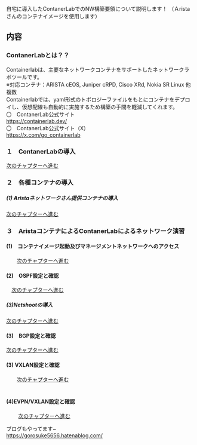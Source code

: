 自宅に導入したContanerLabでのNW構築要領について説明します！
（Ａristaさんのコンテナイメージを使用します）<br>

## 内容<br>

### ContanerLabとは？？<br>
Containerlabは、主要なネットワークコンテナをサポートしたネットワークラボツールです。<br>
 ※対応コンテナ：ARISTA cEOS, Juniper cRPD, Cisco XRd, Nokia SR Linux 他複数<br>
  Containerlabでは、yaml形式のトポロジーファイルをもとにコンテナをデプロイし、仮想配線も自動的に実施するため構築の手間を軽減してくれます。<br>
  〇　ContanerLab公式サイト<br>
  https://containerlab.dev/<br>
  〇　ContanerLab公式サイト（X）<br>
  https://x.com/go_containerlab<br>
       
### １　ContanerLabの導入<br>
[次のチャプターへ進む](./introduction-1.md) <br>

### ２　各種コンテナの導入<br>
##### (1) Aristaネットワークさん提供コンテナの導入<br>
[次のチャプターへ進む](./Arista-container-introduction.md) <br>


### ３　AristaコンテナによるContanerLabによるネットワーク演習<br>
#### (1)　コンテナイメージ起動及びマネージメントネットワークへのアクセス
　　[次のチャプターへ進む](./exercises-1.md) <br>

#### (2)　OSPF設定と確認
  　[次のチャプターへ進む](./ospf.md) <br>

##### (3)Netshootの導入<br>
[次のチャプターへ進む](./introduction-Netshoot.md) <br>

#### (3)　BGP設定と確認
   [次のチャプターへ進む](./BGP.md) <br>

#### (3) VXLAN設定と確認
　　[次のチャプターへ進む](./VXLAN-1.md) <br>　　

#### (4)EVPN/VXLAN設定と確認
　  　[次のチャプターへ進む](./EVPN－VXLAN.md) <br>

ブログもやってます~<br>
https://gorosuke5656.hatenablog.com/
